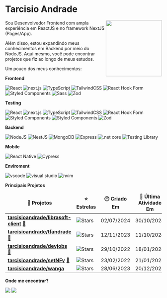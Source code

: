 # Tarcisio Andrade

<picture>
  <source
    srcset="https://github-readme-stats.zohan.tech/api?username=tarcisioandrade&show_icons=true&theme=dark&include_all_commits=true&count_private=true"
    media="(prefers-color-scheme: dark)"
  />
  <source
    srcset="https://github-readme-stats.zohan.tech/api?username=tarcisioandrade&show_icons=true&theme=graywhite&include_all_commits=true&count_private=true"
    media="(prefers-color-scheme: light), (prefers-color-scheme: no-preference)"
  />
  <img height="180em" src="https://github-readme-stats.zohan.tech/api?username=tarcisioandrade&show_icons=true&theme=dark&include_all_commits=true&count_private=true" align="right" />
</picture>

Sou Desenvolvedor Frontend com ampla experiência em ReactJS e no framework NextJS (Pages/App).

Além disso, estou expandindo meus conhecimentos em Backend por meio do NodeJS. Aqui mesmo, você pode encontrar projetos que fiz ao longo de meus estudos.

Um pouco dos meus conhecimentos:

**Frontend**

<p>
	<img alt="React" src="https://img.shields.io/badge/-React-45b8d8?style=flat-square&logo=react&logoColor=white" />
	<img alt="next.js" src="https://img.shields.io/badge/-Next.js-000000?style=flat-square&logo=next.js&logoColor=white" />
	<img alt="TypeScript" src="https://img.shields.io/badge/-TypeScript-007ACC?style=flat-square&logo=typescript&logoColor=white" />
	<img alt="TailwindCSS" src="https://img.shields.io/badge/-TailwindCSS-50B3D0?style=flat-square&logo=tailwindcss&logoColor=white" />
	<img alt="React Hook Form" src="https://img.shields.io/badge/-React Hook Form-ec5990?style=flat-square&logo=react-hook-form&logoColor=fff" />
  <img alt="Styled Components" src="https://img.shields.io/badge/-Styled_Components-db7092?style=flat-square&logo=styled-components&logoColor=white" />
  <img alt="Sass" src="https://img.shields.io/badge/Sass-CC6699?style=flat-square&logo=sass&logoColor=white" />
  <img alt="Zod" src="https://img.shields.io/badge/Zod-0e1116?style=flat-square&logo=zod&logoColor=22a2c9" />
</p>

**Testing**

<p>
	<img alt="React" src="https://img.shields.io/badge/-React-20232A?style=flat-square&logo=react&logoColor=61DAFB" />
	<img alt="next.js" src="https://img.shields.io/badge/-Next.js-000000?style=flat-square&logo=next.js&logoColor=white" />
	<img alt="TypeScript" src="https://img.shields.io/badge/-TypeScript-007ACC?style=flat-square&logo=typescript&logoColor=white" />
	<img alt="TailwindCSS" src="https://img.shields.io/badge/-TailwindCSS-50B3D0?style=flat-square&logo=tailwindcss&logoColor=white" />
	<img alt="React Hook Form" src="https://img.shields.io/badge/-React Hook Form-ec5990?style=flat-square&logo=react-hook-form&logoColor=fff" />
	<img alt="Styled Components" src="https://img.shields.io/badge/-Styled_Components-db7092?style=flat-square&logo=styled-components&logoColor=white" />
	<img alt="Styled Components" src="https://img.shields.io/badge/Sass-CC6699?style=flat-square&logo=sass&logoColor=white" />
	<img alt="Zod" src="https://img.shields.io/badge/Zod-0e1116?style=flat-square&logo=zod&logoColor=22a2c9" />
</p>

**Backend**

<p>
  <img alt="NodeJS" src="https://img.shields.io/badge/-NodeJS-43853d?style=flat-square&logo=Node.js&logoColor=white" />
  <img alt="NestJS" src="https://img.shields.io/badge/NestJS-323330?style=flat-square&logo=nestjs&logoColor=ed1543" />
  <img alt="MongoDB" src="https://img.shields.io/badge/PostgreSQL-316192?style=flat-square&logo=postgresql&logoColor=white" />
  <img alt="Express" src="https://img.shields.io/badge/-Express-13aa52?style=flat-square&logo=express&logoColor=white" />
  <img alt=".net core"  src="https://img.shields.io/badge/.NET-8C2D91?style=flat-square&logo=.net core&logoColor=white"/>
  <img alt="Testing Library" src="https://img.shields.io/badge/Prisma-323330?style=flat-square&logo=prisma&logoColor=white" />
</p>

**Mobile**

<p>
  <img alt="React Native" src="https://img.shields.io/badge/React_Native-20232A?style=flat-square&logo=react&logoColor=61DAFB" />
  <img alt="Cypress" src="https://img.shields.io/badge/Expo-fff?style=flat-square&logo=expo&logoColor=000" />
</p>

**Enviroment**

<p>
  <img alt="vscode" src="https://img.shields.io/badge/Visual%20Studio%20Code-0078d4?style=flat-square&logo=visual-studio-code&logoColor=ffffff" />
 <img alt="visual studio" src="https://img.shields.io/badge/Visual%20Studio-8661c5?style=flat-square&logo=visual-studio&logoColor=ffffff" />
  <img alt="nvim" src="https://img.shields.io/badge/Windows-0078D6?style=flat-square&logo=windows&logoColor=white" />
</p

**Principais Projetos**

<table><thead align=center><tr border: none;><td><b>🎁 Projetos</b></td><td><b>⭐ Estrelas</b></td><td><b>🕐 Criado Em</b></td><td><b>📅 Última Atividade Em</b></td></tr></thead><tbody><tr><td><a href=https://github.com/tarcisioandrade/librasoft-client target=_blank><b>tarcisioandrade/librasoft-client</b></a> <a href=https://librasoft.vercel.app target=_blank>🔗</a></td><td><img alt=Stars src="https://img.shields.io/github/stars/tarcisioandrade/librasoft-client?style=flat-square&labelColor=343b41"></td><td>02/07/2024</td><td>30/10/2024</td></tr><tr><td><a href=https://github.com/tarcisioandrade/tfandrade target=_blank><b>tarcisioandrade/tfandrade</b></a> <a href=https://tfandrade.vercel.app target=_blank>🔗</a></td><td><img alt=Stars src="https://img.shields.io/github/stars/tarcisioandrade/tfandrade?style=flat-square&labelColor=343b41"></td><td>12/11/2023</td><td>11/10/2024</td></tr><tr><td><a href=https://github.com/tarcisioandrade/devjobs target=_blank><b>tarcisioandrade/devjobs</b></a> <a href=https://portaldevjobs.netlify.app/ target=_blank>🔗</a></td><td><img alt=Stars src="https://img.shields.io/github/stars/tarcisioandrade/devjobs?style=flat-square&labelColor=343b41"></td><td>29/10/2022</td><td>18/01/2024</td></tr><tr><td><a href=https://github.com/tarcisioandrade/setNFy target=_blank><b>tarcisioandrade/setNFy</b></a> <a href=https://setnfy.netlify.app/ target=_blank>🔗</a></td><td><img alt=Stars src="https://img.shields.io/github/stars/tarcisioandrade/setNFy?style=flat-square&labelColor=343b41"></td><td>23/02/2022</td><td>21/01/2023</td></tr><tr><td><a href=https://github.com/tarcisioandrade/wanga target=_blank><b>tarcisioandrade/wanga</b></a></td><td><img alt=Stars src="https://img.shields.io/github/stars/tarcisioandrade/wanga?style=flat-square&labelColor=343b41"></td><td>28/06/2023</td><td>20/12/2023</td></tr></tbody></table>

**Onde me encontrar?**

<p>
  <a href="mailto:tfanndrade@gmail.com"><img src="https://img.shields.io/badge/-Gmail-%23333?style=for-the-badge&logo=gmail&logoColor=white" target="_blank"></a>
  <a href="https://www.linkedin.com/in/tarcisioandrade" target="_blank"><img src="https://img.shields.io/badge/-LinkedIn-%230077B5?style=for-the-badge&logo=linkedin&logoColor=white" target="_blank"></a>
</p>
